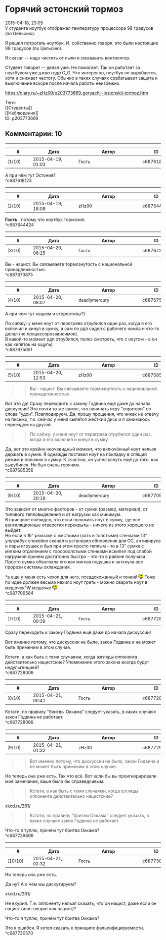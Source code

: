 Горячий эстонский тормоз
========================

  
2015-04-18, 23:05  
 У студента ноутбук отображал температуру процессора 98 градусов (по Цельсию).   
   
 Я решил потрогать ноутбук. И, собственно говоря, это были настоящие 98 градусов (по Цельсию).   
   
 Я сказал -- надо чистить от пыли и смазывать вентилятор.   
   
 Студент говорит -- делал уже. Не помогает. Так он работает за ноутбуком уже  *джва года*  О\_О. Что интересно, ноутбук не вырубается, хотя и снижает частоту. Обычно в таких случаях срабатывает защита и выключение вскоре после начала работы неизбежно.   
  
<https://diary.ru/~zHz00/p203773669_goryachij-jestonskij-tormoz.htm>  
  
Теги:  
[[Студенты]]  
[[Наблюдения]]  
ID: p203773669  


Комментарии: 10
---------------

  


---



|         #         |              Дата              |                     Автор                     |           ID           |
| --- | --- | --- | --- |
| (1/10) | 2015-04-19, 01:03 | Гость | c687618123 |

  
 А при чём тут Эстония?   
 ^c687618123

---



|         #         |              Дата              |                     Автор                     |           ID           |
| --- | --- | --- | --- |
| (2/10) | 2015-04-19, 18:08 | zHz00 | c687644424 |

  
  **Гость**  , потому что ноутбук тормозил.   
 ^c687644424

---



|         #         |              Дата              |                     Автор                     |           ID           |
| --- | --- | --- | --- |
| (3/10) | 2015-04-20, 06:25 | Гость | c687673875 |

  
 Вы - нацист. Вы связываете тормознутость с национальной принадлежностью.   
 ^c687673875

---



|         #         |              Дата              |                     Автор                     |           ID           |
| --- | --- | --- | --- |
| (4/10) | 2015-04-20, 08:07 | deadlymercury | c687675051 |

  
 А при чем тут нацизм и стереотипы?)   
   
 По сабжу: у меня ноут от перегрева отрубился один раз, когда я его включил и кинул в сумку, а сам по рдп сидел с рабочего компа и что-то делал (не процессорозависимое).   
 В какой-то момент рдп отрубился, полез смотреть, что с ноутом - а он как кипяток на ощупь)   
 ^c687675051

---



|         #         |              Дата              |                     Автор                     |           ID           |
| --- | --- | --- | --- |
| (5/10) | 2015-04-20, 12:53 | zHz00 | c687685356 |

  
 >>Вы - нацист. Вы связываете тормознутость с национальной принадлежностью.   
   
 Вот это да! Сразу переходить к закону Годвина ещё даже до начала дискуссии! Это почти то же самое, что начинать игру "сиритори" со слова "удон". Поаплодируем. Да, прошу прощения, что никак не отвечу на письмо, т.к. сейчас у меня сыпется жёсткий диск и я занимаюсь переездом на другой.   
   
 >>По сабжу: у меня ноут от перегрева отрубился один раз, когда я его включил и кинул в сумку   
   
 Да, вот это крайне неочевидный момент, что включённый ноут нельзя держать в сумке. Я однажды поставил ноут на покладку в спящий режим и положил в сумку. К счастью, он успел уснуть ещё до того, как вырубился. Но был очень горячим.   
 ^c687685356

---



|         #         |              Дата              |                     Автор                     |           ID           |
| --- | --- | --- | --- |
| (6/10) | 2015-04-20, 20:18 | deadlymercury | c687709584 |

  
 Это зависит от многих факторов - от сумки (размер, материал), от типового тепловыделения и от нагрузки как минимум.   
 В принципе очевидно, что если положить ноут в сумку, где все вентиляционные отверстия перекрыты - ничего из этого хорошего не выйдет.   
 Но если в 16" рюкзаке с жесткими (хоть и толстыми) стенками 13" ультрабук спокойно скачал и установил обновления для ОС, антивируса и пары игрушек и был при этом просто теплым - то в 13" сумке с мягким отделением с тоооооолстыми стенками вскипел под слабой нагрузкой причем достаточно быстро - что-то в районе получаса. Просто сумка обволокла его как мягкая подушка и заткнула все прорези системы охлаждения.   
   
 \*а еще у меня есть чехол для него, псевдокожанный и тонкий ![:)](pics/3.gif) Тоже по идее должен весьма нехило ноут греть - можно сварить ноут в мешочек^W мешочке ![:)](pics/3.gif)   
 ^c687709584

---



|         #         |              Дата              |                     Автор                     |           ID           |
| --- | --- | --- | --- |
| (7/10) | 2015-04-21, 00:39 | Гость | c687728009 |

  
  Сразу переходить к закону Годвина ещё даже до начала дискуссии!    
   
 Вот именно потому, что дискуссии не было, закон Годвина и не может быть применим в этом случае.   
   
 Кстати, а как быть с теми случаями, когда взгляды оппонента действительно нацистские? Упоминание этого закона всегда будет индульгенцией?   
 ^c687728009

---



|         #         |              Дата              |                     Автор                     |           ID           |
| --- | --- | --- | --- |
| (8/10) | 2015-04-21, 00:41 | Гость | c687728069 |

  
 Кстати, по правилу "бритвы Оккама" следует указать, в каких случаях закон Годвина не работает.   
 ^c687728069

---



|         #         |              Дата              |                     Автор                     |           ID           |
| --- | --- | --- | --- |
| (9/10) | 2015-04-21, 01:32 | zHz00 | c687729609 |

  
 >>Вот именно потому, что дискуссии не было, закон Годвина и не может быть применим в этом случае.   
   
 Но теперь она уже есть. Так что всё. Вот если бы вы проигнорировали моё замечание, ваше было бы справедливым.   
   
 >>Кстати, а как быть с теми случаями, когда взгляды оппонента действительно нацистские?   
   
  [xkcd.ru/261/](http://xkcd.ru/261/)    
   
 >>Кстати, по правилу "бритвы Оккама" следует указать, в каких случаях закон Годвина не работает.   
   
 Что-то я туплю, причём тут бритва Оккама?   
 ^c687729609

---



|         #         |              Дата              |                     Автор                     |           ID           |
| --- | --- | --- | --- |
| (10/10) | 2015-04-21, 02:32 | Гость | c687730570 |

  
  Но теперь она уже есть.    
   
 Да ну? А о чём мы дискутируем?   
   
  xkcd.ru/261/    
   
 Не вкурил. Т.е. оппоненту нельзя сказать, что он нацист, даже если он нацист (или говорит как нацист)?   
   
  Что-то я туплю, причём тут бритва Оккама?    
   
 Это я ошибся. Я хотел сказать о принципе фальсифицируемости.   
 ^c687730570